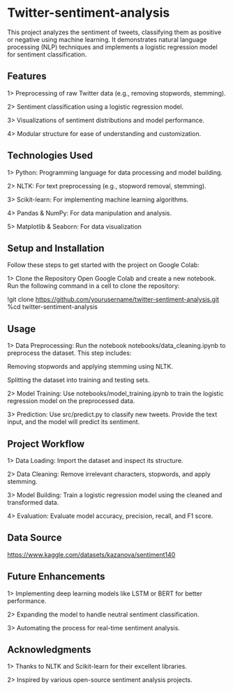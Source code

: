 # Twitter-sentiment-analysis
This project analyzes the sentiment of tweets, classifying them as positive or negative using machine learning. It demonstrates natural language processing (NLP) techniques and implements a logistic regression model for sentiment classification.


## Features
1> Preprocessing of raw Twitter data (e.g., removing stopwords, stemming).

2> Sentiment classification using a logistic regression model.

3> Visualizations of sentiment distributions and model performance.

4> Modular structure for ease of understanding and customization.


## Technologies Used
1> Python: Programming language for data processing and model building.

2> NLTK: For text preprocessing (e.g., stopword removal, stemming).

3> Scikit-learn: For implementing machine learning algorithms.

4> Pandas & NumPy: For data manipulation and analysis.

5> Matplotlib & Seaborn: For data visualization

## Setup and Installation

Follow these steps to get started with the project on Google Colab:

1> Clone the Repository
   Open Google Colab and create a new notebook. Run the following command in a cell to clone the repository:
   
   !git clone https://github.com/yourusername/twitter-sentiment-analysis.git
   %cd twitter-sentiment-analysis

## Usage
1> Data Preprocessing: Run the notebook notebooks/data_cleaning.ipynb to preprocess the dataset. This step includes:

   Removing stopwords and applying stemming using NLTK.
   
   Splitting the dataset into training and testing sets.
   
2> Model Training: Use notebooks/model_training.ipynb to train the logistic regression model on the preprocessed data.

3> Prediction: Use src/predict.py to classify new tweets. Provide the text input, and the model will predict its sentiment.

## Project Workflow
1> Data Loading: Import the dataset and inspect its structure.

2> Data Cleaning: Remove irrelevant characters, stopwords, and apply stemming.

3> Model Building: Train a logistic regression model using the cleaned and transformed data.

4> Evaluation: Evaluate model accuracy, precision, recall, and F1 score.

## Data Source

https://www.kaggle.com/datasets/kazanova/sentiment140

## Future Enhancements
1> Implementing deep learning models like LSTM or BERT for better performance.

2> Expanding the model to handle neutral sentiment classification.

3> Automating the process for real-time sentiment analysis.

## Acknowledgments
1> Thanks to NLTK and Scikit-learn for their excellent libraries.

2> Inspired by various open-source sentiment analysis projects.



